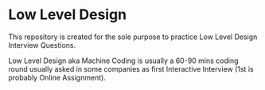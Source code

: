 # Low Level Design

This repository is created for the sole purpose to practice Low Level Design Interview Questions.

Low Level Design aka Machine Coding is usually a 60-90 mins coding round usually asked in some companies as first Interactive Interview (1st is probably Online Assignment).
